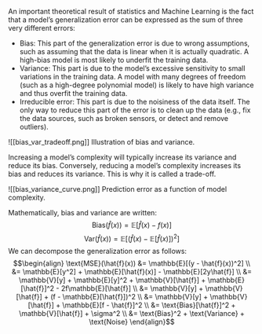 An important theoretical result of statistics and Machine Learning is the fact that a model’s generalization error can be expressed as the sum of three very different errors:
- Bias: This part of the generalization error is due to wrong assumptions, such as assuming that the data is linear when it is actually quadratic. A high-bias model is most likely to underfit the training data.
- Variance: This part is due to the model’s excessive sensitivity to small variations in the training data. A model with many degrees of freedom (such as a high-degree polynomial model) is likely to have high variance and thus overfit the training data.
- Irreducible error: This part is due to the noisiness of the data itself. The only way to reduce this part of the error is to clean up the data (e.g., fix the data sources, such as broken sensors, or detect and remove outliers).

![[bias_var_tradeoff.png]]
Illustration of bias and variance.

Increasing a model’s complexity will typically increase its variance and reduce its bias. Conversely, reducing a model’s complexity increases its bias and reduces its variance. This is why it is called a trade-off.


![[bias_variance_curve.png]]
Prediction error as a function of model complexity.

Mathematically, bias and variance are written:
$$\text{Bias}(\hat{f}(x))= \mathbb{E}[\hat{f}(x) - f(x)]$$
$$\text{Var}(\hat{f}(x)) = \mathbb{E}[(\hat{f}(x) - \mathbb{E}[\hat{f}(x)])^2]$$
We can decompose the generalization error as follows:
$$\begin{align}
    \text{MSE}(\hat{f}(x)) &= \mathbb{E}[(y - \hat{f}(x))^2]
    \\ &= \mathbb{E}[y^2] + \mathbb{E}[\hat{f}(x)] - \mathbb{E}[2y\hat{f}]
    \\ &= \mathbb{V}[y] + \mathbb{E}[y]^2 + \mathbb{V}[\hat{f}] + \mathbb{E}[\hat{f}]^2 - 2f\mathbb{E}[\hat{f}] 
    \\ &= \mathbb{V}[y] + \mathbb{V}[\hat{f}] + (f - \mathbb{E}[\hat{f}])^2
    \\ &= \mathbb{V}[y] + \mathbb{V}[\hat{f}] + \mathbb{E}[f - \hat{f}]^2
    \\ &= \text{Bias}[\hat{f}]^2 + \mathbb{V}[\hat{f}] + \sigma^2
    \\ &=  \text{Bias}^2 + \text{Variance} + \text{Noise}
\end{align}$$






